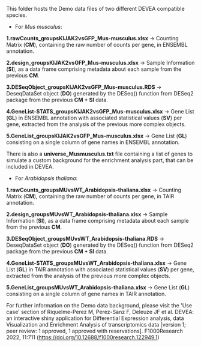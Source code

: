 This folder hosts the Demo data files of two different DEVEA compatible species.


- For _Mus musculus_:

**1.rawCounts_groupsKIJAK2vsGFP_Mus-musculus.xlsx** -> Counting Matrix (**CM**), containing the raw number of counts per gene, in ENSEMBL annotation.

**2.design_groupsKIJAK2vsGFP_Mus-musculus.xlsx** -> Sample Information (**SI**), as a data frame comprising metadata about each sample from the previous **CM**.

**3.DESeqObject_groupsKIJAK2vsGFP_Mus-musculus.RDS** -> DeseqDataSet object (**DO**) generated by the DESeq() function from DESeq2 package from the previous **CM + SI** data.

**4.GeneList-STATS_groupsKIJAK2vsGFP_Mus-musculus.xlsx** -> Gene List (**GL**) in ENSEMBL annotation with associated statistical values (**SV**) per gene, extracted from the analysis of the previous more complex objects.

**5.GeneList_groupsKIJAK2vsGFP_Mus-musculus.xlsx** -> Gene List (**GL**) consisting on a single column of gene names in ENSEMBL annotation.

There is also a **universe_Musmusculus.txt** file containing a list of genes to simulate a custom background for the enrichment analysis part, that can be included in DEVEA.


- For _Arabidopsis thaliana_:

**1.rawCounts_groupsMUvsWT_Arabidopsis-thaliana.xlsx** -> Counting Matrix (**CM**), containing the raw number of counts per gene, in TAIR annotation.

**2.design_groupsMUvsWT_Arabidopsis-thaliana.xlsx** -> Sample Information (**SI**), as a data frame comprising metadata about each sample from the previous **CM**.

**3.DESeqObject_groupsMUvsWT_Arabidopsis-thaliana.RDS** -> DeseqDataSet object (**DO**) generated by the DESeq() function from DESeq2 package from the previous **CM + SI** data.

**4.GeneList-STATS_groupsMUvsWT_Arabidopsis-thaliana.xlsx** -> Gene List (**GL**) in TAIR annotation with associated statistical values (**SV**) per gene, extracted from the analysis of the previous more complex objects.

**5.GeneList_groupsMUvsWT_Arabidopsis-thaliana.xlsx** -> Gene List (**GL**) consisting on a single column of gene names in TAIR annotation.




For further information on the Demo data background, please visit the 'Use case' section of Riquelme-Perez M, Perez-Sanz F, Deleuze JF et al. DEVEA: an interactive shiny application for Differential Expression analysis, data Visualization and Enrichment Analysis of transcriptomics data [version 1; peer review: 1 approved, 1 approved with reservations]. F1000Research 2022, 11:711 (https://doi.org/10.12688/f1000research.122949.1)

